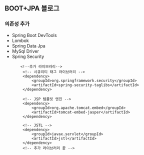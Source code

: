 ## BOOT+JPA 블로그


### 의존성 추가</br>
- Spring Boot DevTools</br>
- Lombok</br>
- Spring Data Jpa</br>
- MySql Driver</br>
- Spring Security</br>

```
       <!--추가 라이브러리-->
        <!-- 시큐리티 태그 라이브러리 -->
        <dependency>
            <groupId>org.springframework.security</groupId>
            <artifactId>spring-security-taglibs</artifactId>
        </dependency>

        <!-- JSP 템플릿 엔진 -->
        <dependency>
            <groupId>org.apache.tomcat.embed</groupId>
            <artifactId>tomcat-embed-jasper</artifactId>
        </dependency>

        <!-- JSTL -->
        <dependency>
            <groupId>javax.servlet</groupId>
            <artifactId>jstl</artifactId>
        </dependency>
        <!-- 추가 라이브러리 끝 -->
```